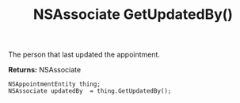 ﻿---
uid: crmscript_ref_NSAppointmentEntity_GetUpdatedBy
title: NSAssociate GetUpdatedBy()
intellisense: NSAppointmentEntity.GetUpdatedBy
keywords: NSAppointmentEntity, GetUpdatedBy
so.topic: reference
---

The person that last updated the appointment.

**Returns:** NSAssociate


```crmscript
NSAppointmentEntity thing;
NSAssociate updatedBy  = thing.GetUpdatedBy();
```


